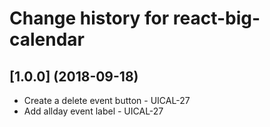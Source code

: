 # Change history for react-big-calendar

## [1.0.0] (2018-09-18)

* Create a delete event button - UICAL-27
* Add allday event label - UICAL-27
